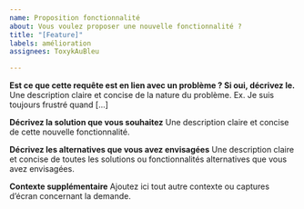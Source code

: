 ```yaml
---
name: Proposition fonctionnalité
about: Vous voulez proposer une nouvelle fonctionnalité ?
title: "[Feature]"
labels: amélioration
assignees: ToxykAuBleu

---
```


**Est ce que cette requête est en lien avec un problème ? Si oui, décrivez le.**
Une description claire et concise de la nature du problème. Ex. Je suis toujours frustré quand [...]

**Décrivez la solution que vous souhaitez**
Une description claire et concise de cette nouvelle fonctionnalité.

**Décrivez les alternatives que vous avez envisagées**
Une description claire et concise de toutes les solutions ou fonctionnalités alternatives que vous avez envisagées.

**Contexte supplémentaire**
Ajoutez ici tout autre contexte ou captures d’écran concernant la demande.
